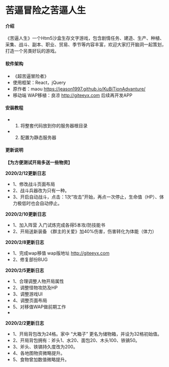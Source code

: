 # 苦逼冒险之苦逼人生

#### 介绍
《苦逼人生》一个Htm5沙盒生存文字游戏，包含剧情任务、建造、生产、种植、采集、战斗、副本、职业、贸易、季节等内容丰富，欢迎大家打开脑洞一起策划，打造一个另类好玩的游戏。 

#### 软件架构

- 《超苦逼冒险者》
- 使用框架：React，jQuery
- 原作者：maou   https://jeason1997.github.io/KuBiTionAdvanture/
- 移动端 WAP移植：良凉 http://giteeyx.com  后续再开发APP

#### 安装教程


- 1.  将整套代码放到你的服务器根目录
- 2.  配置为静态服务器


#### 更新说明  

 **【为方便测试开局多送一些物资】** 

**2020/2/12更新日志** 

- 1、修改战斗页面布局
- 2、战斗兵器改为只有一种。
- 3、开启自动战斗，点击：1次“攻击”开始，再点一次停止，生命值（HP）、体力极低时也会自动停止。


 **2020/2/10更新日志** 

- 1、加入阵营 入门试炼完成各得5本攻/防技能书
- 2、开局送新装备 《群主的关爱》加40%伤害，伤害转化为体能（体力）

 **2020/2/8更新日志** 

- 1、完成wap移值  wap版地址 http://giteeyx.com
- 2、修复部份BUG



 **2020/2/5更新日志** 


- 1、合理调整人物开局属性
- 2、调整怪物攻防及HP
- 3、调整游戏UI 
- 4、调整页面布局
- 5、对移值WAP做前期工作 
- 


 **2020/2/2更新日志** 

- 1、开局背包改为24格。家中 “大箱子” 更名为储物箱，并设为32格初始值。
- 2、开局背包拥有：斧头1、水20、面包20、木头100、铁镐50。
- 3、斧头、铁镐持久度改为200。
- 4、各地图物资微略提升。
- 5、食物曾加数值微略提升。

